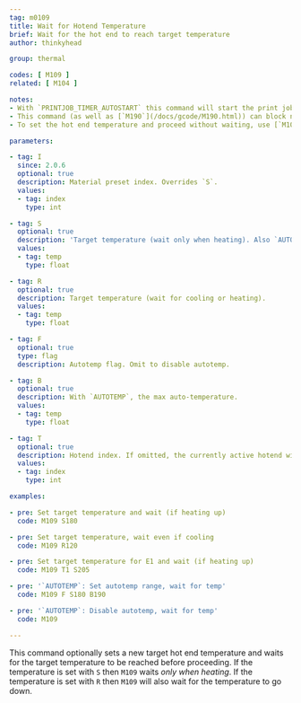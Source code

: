 ```yaml
---
tag: m0109
title: Wait for Hotend Temperature
brief: Wait for the hot end to reach target temperature
author: thinkyhead

group: thermal

codes: [ M109 ]
related: [ M104 ]

notes:
- With `PRINTJOB_TIMER_AUTOSTART` this command will start the print job if heating, and stop the print job timer if the temperature is set at or below half of `EXTRUDE_MINTEMP`.
- This command (as well as [`M190`](/docs/gcode/M190.html)) can block new commands from the host, preventing remote shutdown. However, if `EMERGENCY_PARSER` is enabled, a host can send [`M108`](/docs/gcode/M108.html) to break out of the wait loop.
- To set the hot end temperature and proceed without waiting, use [`M104`](/docs/gcode/M104.html).

parameters:

- tag: I
  since: 2.0.6
  optional: true
  description: Material preset index. Overrides `S`.
  values:
  - tag: index
    type: int

- tag: S
  optional: true
  description: 'Target temperature (wait only when heating). Also `AUTOTEMP`: The min auto-temperature.'
  values:
  - tag: temp
    type: float

- tag: R
  optional: true
  description: Target temperature (wait for cooling or heating).
  values:
  - tag: temp
    type: float

- tag: F
  optional: true
  type: flag
  description: Autotemp flag. Omit to disable autotemp.

- tag: B
  optional: true
  description: With `AUTOTEMP`, the max auto-temperature.
  values:
  - tag: temp
    type: float

- tag: T
  optional: true
  description: Hotend index. If omitted, the currently active hotend will be used.
  values:
  - tag: index
    type: int

examples:

- pre: Set target temperature and wait (if heating up)
  code: M109 S180

- pre: Set target temperature, wait even if cooling
  code: M109 R120

- pre: Set target temperature for E1 and wait (if heating up)
  code: M109 T1 S205

- pre: '`AUTOTEMP`: Set autotemp range, wait for temp'
  code: M109 F S180 B190

- pre: '`AUTOTEMP`: Disable autotemp, wait for temp'
  code: M109

---
```


This command optionally sets a new target hot end temperature and waits for the target temperature to be reached before proceeding. If the temperature is set with `S` then `M109` waits *only when heating*. If the temperature is set with `R` then `M109` will also wait for the temperature to go down.
